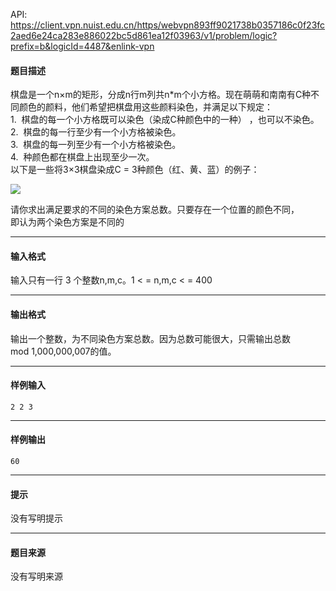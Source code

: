 API: https://client.vpn.nuist.edu.cn/https/webvpn893ff9021738b0357186c0f23fc2aed6e24ca283e886022bc5d861ea12f03963/v1/problem/logic?prefix=b&logicId=4487&enlink-vpn

#### 题目描述

棋盘是一个n×m的矩形，分成n行m列共n\*m个小方格。现在萌萌和南南有C种不同颜色的颜料，他们希望把棋盘用这些颜料染色，并满足以下规定：  
1.  棋盘的每一个小方格既可以染色（染成C种颜色中的一种） ，也可以不染色。  
2.  棋盘的每一行至少有一个小方格被染色。  
3.  棋盘的每一列至少有一个小方格被染色。  
4.  种颜色都在棋盘上出现至少一次。  
以下是一些将3×3棋盘染成C = 3种颜色（红、黄、蓝）的例子：

![](../file/4487_0.png)

请你求出满足要求的不同的染色方案总数。只要存在一个位置的颜色不同，  
即认为两个染色方案是不同的

---

#### 输入格式

输入只有一行 3 个整数n,m,c。1 < = n,m,c < = 400

---

#### 输出格式

输出一个整数，为不同染色方案总数。因为总数可能很大，只需输出总数  
mod 1,000,000,007的值。

---

#### 样例输入
```
2 2 3
```

---

#### 样例输出
```
60
```

---

#### 提示

没有写明提示

---

#### 题目来源

没有写明来源